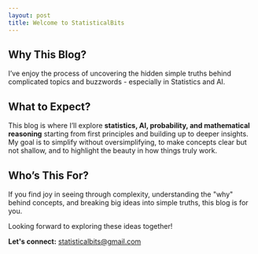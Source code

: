 ```yaml
---
layout: post
title: Welcome to StatisticalBits
---
```


## Why This Blog?
I’ve enjoy the process of uncovering the hidden simple truths behind complicated topics and buzzwords - especially in Statistics and AI.

## What to Expect?
This blog is where I’ll explore **statistics, AI, probability, and mathematical reasoning** starting from first principles and building up to deeper insights. My goal is to simplify without oversimplifying, to make concepts clear but not shallow, and to highlight the beauty in how things truly work.

## Who’s This For?
If you find joy in seeing through complexity, understanding the "why" behind concepts, and breaking big ideas into simple truths, this blog is for you.

Looking forward to exploring these ideas together!

**Let's connect:** statisticalbits@gmail.com
